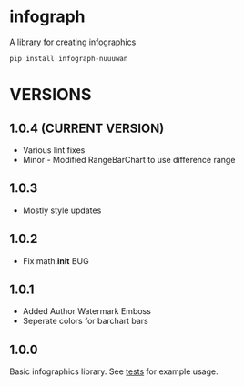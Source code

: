 # infograph

A library for creating infographics

```
pip install infograph-nuuuwan
```


# VERSIONS

## 1.0.4 (CURRENT VERSION)
* Various lint fixes
* Minor - Modified RangeBarChart to use difference range

## 1.0.3
* Mostly style updates

## 1.0.2 
* Fix math.__init__ BUG

## 1.0.1
* Added Author Watermark Emboss
* Seperate colors for barchart bars

## 1.0.0 

Basic infographics library. See [tests](tests) for example usage. 